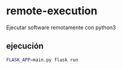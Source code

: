 # remote-execution

Ejecutar software remotamente con python3

## ejecución

```sh
FLASK_APP=main.py flask run
```
